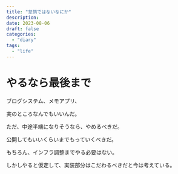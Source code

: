 ```yaml
---
title: "怠惰ではないなにか"
description:
date: 2023-08-06
draft: false
categories:
  - "diary"
tags:
  - "life"
---
```


# やるなら最後まで

ブログシステム、メモアプリ、

実のところなんでもいいんだ。

ただ、中途半端になりそうなら、やめるべきだ。

公開してもいいくらいまでもっていくべきだ。

もちろん、インフラ調整までやる必要はない。

しかしやると仮定して、実装部分はこだわるべきだと今は考えている。
